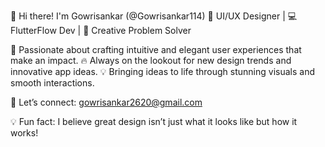 👋 Hi there! I'm Gowrisankar (@Gowrisankar114)
🎨 UI/UX Designer | 💻 FlutterFlow Dev | 🚀 Creative Problem Solver

🌟 Passionate about crafting intuitive and elegant user experiences that make an impact.
🔥 Always on the lookout for new design trends and innovative app ideas.
💡 Bringing ideas to life through stunning visuals and smooth interactions.

💌 Let’s connect: gowrisankar2620@gmail.com

💡 Fun fact: I believe great design isn’t just what it looks like but how it works!


<!---
Gowrisankar114/Gowrisankar114 is a ✨ special ✨ repository because its `README.md` (this file) appears on your GitHub profile.
You can click the Preview link to take a look at your changes.
--->
